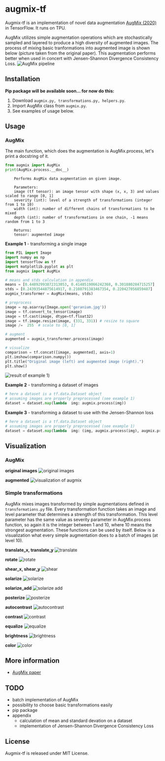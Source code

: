 # augmix-tf
Augmix-tf is an implementation of novel data augmentation [AugMix (2020)]([https://arxiv.org/pdf/1912.02781.pdf](https://arxiv.org/pdf/1912.02781.pdf)) in TensorFlow.  It runs on TPU. 

AugMix utilizes simple augmentation operations which are stochastically sampled and layered to produce a high diversity of augmented images. The process of mixing basic tranformations into augmented image is shown below (picture taken from the original paper). This augmentation performs better when used in concert with Jensen-Shannon Divergence Consistency Loss.
![AugMix pipeline](https://i.ibb.co/YNfsHPF/Capture.png)

## Installation
**Pip package will be available soon... for now do this:**
1. Download ```augmix.py, transformations.py, helpers.py```.
2. Import AugMix class from ```augmix.py```.
3. See examples of usage below.

## Usage
### AugMix
The main function, which does the augmentation is AugMix.process, let's print a docstring of it. 
```python
from augmix import AugMix
print(AugMix.process.__doc__)
```
```
	Performs AugMix data augmentation on given image.

	Parameters:
	image (tf tensor): an image tensor with shape (x, x, 3) and values scaled to range [0, 1]
	severity (int): level of a strength of transformations (integer from 1 to 10)
	width (int): number of different chains of transformations to be mixed
	depth (int): number of transformations in one chain, -1 means random from 1 to 3

	Returns:
	tensor: augmented image
```

**Example 1** - transforming a single image
```python
from PIL import Image
import numpy as np
import tensorflow as tf
import matplotlib.pyplot as plt
from augmix import AugMix

# means and stds calculation in appendix
means = [0.44892993872313053, 0.4148519066242368, 0.301880284715257]
stds = [0.24393544875614917, 0.2108791383467354, 0.220427056859487]
augmix_transformer = AugMix(means, stds)

# preprocess
image = np.asarray(Image.open('geranium.jpg'))
image = tf.convert_to_tensor(image)
image = tf.cast(image, dtype=tf.float32)
image = tf.image.resize(image, (331, 331)) # resize to square
image /=  255  # scale to [0, 1]

# augment
augmented = augmix_transformer.process(image)

# visualize
comparison = tf.concat([image, augmented], axis=1)
plt.imshow(comparison.numpy())
plt.title("Original image (left) and augmented image (right).")
plt.show()
```
![result of example 1](https://i.ibb.co/PDZp51S/Figure-1.png))

**Example 2** - transforming a dataset of images
```python
# here a dataset is a tf.data.Dataset object
# assuming images are properly preprocessed (see example 1)
dataset = dataset.map(lambda  img: augmix.process(img))
```
**Example 3** - transforming a dataset to use with the Jensen-Shannon loss
```python
# here a dataset is a tf.data.Dataset object
# assuming images are properly preprocessed (see example 1)
dataset = dataset.map(lambda  img: (img, augmix.process(img), augmix.process(img)))
```
## Visualization

### AugMix
**original images**
![original images](https://www.kaggleusercontent.com/kf/31989134/eyJhbGciOiJkaXIiLCJlbmMiOiJBMTI4Q0JDLUhTMjU2In0..kwjHRExsm3xFPskDr9KEXA.rU8dD6grh1GgWuAcAhpZDVlfZnqbZ63VM5dTYKo85TXf5g6YB6OT7f1D_ourPAO5fef2G8lBZHz4LI8An8qbfdbiD6uJc-Jj2rW0NLagRew3W4sI9ZaZMbP1SAdb_yei6RUa2xvf_OMoZb9ypET5SMikER9mEm--nfX74M7ULiQSZ_FdyjEAkwRX-r1CabltZYyKdCNGMQzdOaEqP9PGdWJqw2mfEqPZkQKib4EfJHCccotNVsqk9GARAekPmJ73FKo4Z4SrX55j9UeWd02mXjog4ONW_Q_rG1imjPtV5Tl7GQWcQl5PkE-i9EzAL7-9Uo-YT1LCLsnankmWbg1VQgfWMkwsoWAuh2fa3oZprm8XUjZwln2Dts3Na5i9cYNEH6WFpiC8b2kaRjh5WPbo6dIg9PvVSAk_gOKAJMMA515IG0MoDQQ92RKPpQmCQap9eonDTjWR8Jx4wc28OJyEIUCYtMeNdiIAxXvMo8EXHYEAHDkaaauF3V-FCRpnki-cI6BlPE57xM5qv-8YydtOLeEjitqBgiyECWHp4OGQqvl2kn_7_Q22ldA8gUEA1_gYDolBUqtSsfAvixlzUQxXRrzDAeoF5jWqVcfopijOwIh1tEfehBxC4swjM4yZGM773CfODH8X_NOhBGXLQcwb9QQqV10dMFaiNH7girqrnQk.ntbvJw9RfGBJt8atbB-sAQ/__results___files/__results___21_0.png)

**augmented**
![visualization of augmix](https://www.kaggleusercontent.com/kf/31989134/eyJhbGciOiJkaXIiLCJlbmMiOiJBMTI4Q0JDLUhTMjU2In0..kwjHRExsm3xFPskDr9KEXA.rU8dD6grh1GgWuAcAhpZDVlfZnqbZ63VM5dTYKo85TXf5g6YB6OT7f1D_ourPAO5fef2G8lBZHz4LI8An8qbfdbiD6uJc-Jj2rW0NLagRew3W4sI9ZaZMbP1SAdb_yei6RUa2xvf_OMoZb9ypET5SMikER9mEm--nfX74M7ULiQSZ_FdyjEAkwRX-r1CabltZYyKdCNGMQzdOaEqP9PGdWJqw2mfEqPZkQKib4EfJHCccotNVsqk9GARAekPmJ73FKo4Z4SrX55j9UeWd02mXjog4ONW_Q_rG1imjPtV5Tl7GQWcQl5PkE-i9EzAL7-9Uo-YT1LCLsnankmWbg1VQgfWMkwsoWAuh2fa3oZprm8XUjZwln2Dts3Na5i9cYNEH6WFpiC8b2kaRjh5WPbo6dIg9PvVSAk_gOKAJMMA515IG0MoDQQ92RKPpQmCQap9eonDTjWR8Jx4wc28OJyEIUCYtMeNdiIAxXvMo8EXHYEAHDkaaauF3V-FCRpnki-cI6BlPE57xM5qv-8YydtOLeEjitqBgiyECWHp4OGQqvl2kn_7_Q22ldA8gUEA1_gYDolBUqtSsfAvixlzUQxXRrzDAeoF5jWqVcfopijOwIh1tEfehBxC4swjM4yZGM773CfODH8X_NOhBGXLQcwb9QQqV10dMFaiNH7girqrnQk.ntbvJw9RfGBJt8atbB-sAQ/__results___files/__results___45_0.png)

### Simple transformations
AugMix mixes images transformed by simple augmentations defined in ```transformations.py``` file. Every transformation function takes an image and level parameter that determines a strength of this transformation. This level parameter has the same value as severity parameter in AugMix.process function, so again it is the integer between 1 and 10, where 10 means the strongest augmentation. These functions can be used by itself. Below is a visualization what every simple augmentation does to a batch of images (at level 10). 



**translate_x, translate_y**
![translate](https://www.kaggleusercontent.com/kf/31989134/eyJhbGciOiJkaXIiLCJlbmMiOiJBMTI4Q0JDLUhTMjU2In0..kwjHRExsm3xFPskDr9KEXA.rU8dD6grh1GgWuAcAhpZDVlfZnqbZ63VM5dTYKo85TXf5g6YB6OT7f1D_ourPAO5fef2G8lBZHz4LI8An8qbfdbiD6uJc-Jj2rW0NLagRew3W4sI9ZaZMbP1SAdb_yei6RUa2xvf_OMoZb9ypET5SMikER9mEm--nfX74M7ULiQSZ_FdyjEAkwRX-r1CabltZYyKdCNGMQzdOaEqP9PGdWJqw2mfEqPZkQKib4EfJHCccotNVsqk9GARAekPmJ73FKo4Z4SrX55j9UeWd02mXjog4ONW_Q_rG1imjPtV5Tl7GQWcQl5PkE-i9EzAL7-9Uo-YT1LCLsnankmWbg1VQgfWMkwsoWAuh2fa3oZprm8XUjZwln2Dts3Na5i9cYNEH6WFpiC8b2kaRjh5WPbo6dIg9PvVSAk_gOKAJMMA515IG0MoDQQ92RKPpQmCQap9eonDTjWR8Jx4wc28OJyEIUCYtMeNdiIAxXvMo8EXHYEAHDkaaauF3V-FCRpnki-cI6BlPE57xM5qv-8YydtOLeEjitqBgiyECWHp4OGQqvl2kn_7_Q22ldA8gUEA1_gYDolBUqtSsfAvixlzUQxXRrzDAeoF5jWqVcfopijOwIh1tEfehBxC4swjM4yZGM773CfODH8X_NOhBGXLQcwb9QQqV10dMFaiNH7girqrnQk.ntbvJw9RfGBJt8atbB-sAQ/__results___files/__results___23_0.png)

**rotate**
![rotate](https://www.kaggleusercontent.com/kf/31989134/eyJhbGciOiJkaXIiLCJlbmMiOiJBMTI4Q0JDLUhTMjU2In0..kwjHRExsm3xFPskDr9KEXA.rU8dD6grh1GgWuAcAhpZDVlfZnqbZ63VM5dTYKo85TXf5g6YB6OT7f1D_ourPAO5fef2G8lBZHz4LI8An8qbfdbiD6uJc-Jj2rW0NLagRew3W4sI9ZaZMbP1SAdb_yei6RUa2xvf_OMoZb9ypET5SMikER9mEm--nfX74M7ULiQSZ_FdyjEAkwRX-r1CabltZYyKdCNGMQzdOaEqP9PGdWJqw2mfEqPZkQKib4EfJHCccotNVsqk9GARAekPmJ73FKo4Z4SrX55j9UeWd02mXjog4ONW_Q_rG1imjPtV5Tl7GQWcQl5PkE-i9EzAL7-9Uo-YT1LCLsnankmWbg1VQgfWMkwsoWAuh2fa3oZprm8XUjZwln2Dts3Na5i9cYNEH6WFpiC8b2kaRjh5WPbo6dIg9PvVSAk_gOKAJMMA515IG0MoDQQ92RKPpQmCQap9eonDTjWR8Jx4wc28OJyEIUCYtMeNdiIAxXvMo8EXHYEAHDkaaauF3V-FCRpnki-cI6BlPE57xM5qv-8YydtOLeEjitqBgiyECWHp4OGQqvl2kn_7_Q22ldA8gUEA1_gYDolBUqtSsfAvixlzUQxXRrzDAeoF5jWqVcfopijOwIh1tEfehBxC4swjM4yZGM773CfODH8X_NOhBGXLQcwb9QQqV10dMFaiNH7girqrnQk.ntbvJw9RfGBJt8atbB-sAQ/__results___files/__results___27_0.png)

**shear_x, shear_y**
![shear](https://www.kaggleusercontent.com/kf/31989134/eyJhbGciOiJkaXIiLCJlbmMiOiJBMTI4Q0JDLUhTMjU2In0..kwjHRExsm3xFPskDr9KEXA.rU8dD6grh1GgWuAcAhpZDVlfZnqbZ63VM5dTYKo85TXf5g6YB6OT7f1D_ourPAO5fef2G8lBZHz4LI8An8qbfdbiD6uJc-Jj2rW0NLagRew3W4sI9ZaZMbP1SAdb_yei6RUa2xvf_OMoZb9ypET5SMikER9mEm--nfX74M7ULiQSZ_FdyjEAkwRX-r1CabltZYyKdCNGMQzdOaEqP9PGdWJqw2mfEqPZkQKib4EfJHCccotNVsqk9GARAekPmJ73FKo4Z4SrX55j9UeWd02mXjog4ONW_Q_rG1imjPtV5Tl7GQWcQl5PkE-i9EzAL7-9Uo-YT1LCLsnankmWbg1VQgfWMkwsoWAuh2fa3oZprm8XUjZwln2Dts3Na5i9cYNEH6WFpiC8b2kaRjh5WPbo6dIg9PvVSAk_gOKAJMMA515IG0MoDQQ92RKPpQmCQap9eonDTjWR8Jx4wc28OJyEIUCYtMeNdiIAxXvMo8EXHYEAHDkaaauF3V-FCRpnki-cI6BlPE57xM5qv-8YydtOLeEjitqBgiyECWHp4OGQqvl2kn_7_Q22ldA8gUEA1_gYDolBUqtSsfAvixlzUQxXRrzDAeoF5jWqVcfopijOwIh1tEfehBxC4swjM4yZGM773CfODH8X_NOhBGXLQcwb9QQqV10dMFaiNH7girqrnQk.ntbvJw9RfGBJt8atbB-sAQ/__results___files/__results___25_0.png)

**solarize**
![solarize](https://www.kaggleusercontent.com/kf/31989134/eyJhbGciOiJkaXIiLCJlbmMiOiJBMTI4Q0JDLUhTMjU2In0..kwjHRExsm3xFPskDr9KEXA.rU8dD6grh1GgWuAcAhpZDVlfZnqbZ63VM5dTYKo85TXf5g6YB6OT7f1D_ourPAO5fef2G8lBZHz4LI8An8qbfdbiD6uJc-Jj2rW0NLagRew3W4sI9ZaZMbP1SAdb_yei6RUa2xvf_OMoZb9ypET5SMikER9mEm--nfX74M7ULiQSZ_FdyjEAkwRX-r1CabltZYyKdCNGMQzdOaEqP9PGdWJqw2mfEqPZkQKib4EfJHCccotNVsqk9GARAekPmJ73FKo4Z4SrX55j9UeWd02mXjog4ONW_Q_rG1imjPtV5Tl7GQWcQl5PkE-i9EzAL7-9Uo-YT1LCLsnankmWbg1VQgfWMkwsoWAuh2fa3oZprm8XUjZwln2Dts3Na5i9cYNEH6WFpiC8b2kaRjh5WPbo6dIg9PvVSAk_gOKAJMMA515IG0MoDQQ92RKPpQmCQap9eonDTjWR8Jx4wc28OJyEIUCYtMeNdiIAxXvMo8EXHYEAHDkaaauF3V-FCRpnki-cI6BlPE57xM5qv-8YydtOLeEjitqBgiyECWHp4OGQqvl2kn_7_Q22ldA8gUEA1_gYDolBUqtSsfAvixlzUQxXRrzDAeoF5jWqVcfopijOwIh1tEfehBxC4swjM4yZGM773CfODH8X_NOhBGXLQcwb9QQqV10dMFaiNH7girqrnQk.ntbvJw9RfGBJt8atbB-sAQ/__results___files/__results___29_0.png)

**solarize_add**
![solarize add](https://www.kaggleusercontent.com/kf/31989134/eyJhbGciOiJkaXIiLCJlbmMiOiJBMTI4Q0JDLUhTMjU2In0..kwjHRExsm3xFPskDr9KEXA.rU8dD6grh1GgWuAcAhpZDVlfZnqbZ63VM5dTYKo85TXf5g6YB6OT7f1D_ourPAO5fef2G8lBZHz4LI8An8qbfdbiD6uJc-Jj2rW0NLagRew3W4sI9ZaZMbP1SAdb_yei6RUa2xvf_OMoZb9ypET5SMikER9mEm--nfX74M7ULiQSZ_FdyjEAkwRX-r1CabltZYyKdCNGMQzdOaEqP9PGdWJqw2mfEqPZkQKib4EfJHCccotNVsqk9GARAekPmJ73FKo4Z4SrX55j9UeWd02mXjog4ONW_Q_rG1imjPtV5Tl7GQWcQl5PkE-i9EzAL7-9Uo-YT1LCLsnankmWbg1VQgfWMkwsoWAuh2fa3oZprm8XUjZwln2Dts3Na5i9cYNEH6WFpiC8b2kaRjh5WPbo6dIg9PvVSAk_gOKAJMMA515IG0MoDQQ92RKPpQmCQap9eonDTjWR8Jx4wc28OJyEIUCYtMeNdiIAxXvMo8EXHYEAHDkaaauF3V-FCRpnki-cI6BlPE57xM5qv-8YydtOLeEjitqBgiyECWHp4OGQqvl2kn_7_Q22ldA8gUEA1_gYDolBUqtSsfAvixlzUQxXRrzDAeoF5jWqVcfopijOwIh1tEfehBxC4swjM4yZGM773CfODH8X_NOhBGXLQcwb9QQqV10dMFaiNH7girqrnQk.ntbvJw9RfGBJt8atbB-sAQ/__results___files/__results___31_0.png)

**posterize**
![posterize](https://www.kaggleusercontent.com/kf/31989134/eyJhbGciOiJkaXIiLCJlbmMiOiJBMTI4Q0JDLUhTMjU2In0..kwjHRExsm3xFPskDr9KEXA.rU8dD6grh1GgWuAcAhpZDVlfZnqbZ63VM5dTYKo85TXf5g6YB6OT7f1D_ourPAO5fef2G8lBZHz4LI8An8qbfdbiD6uJc-Jj2rW0NLagRew3W4sI9ZaZMbP1SAdb_yei6RUa2xvf_OMoZb9ypET5SMikER9mEm--nfX74M7ULiQSZ_FdyjEAkwRX-r1CabltZYyKdCNGMQzdOaEqP9PGdWJqw2mfEqPZkQKib4EfJHCccotNVsqk9GARAekPmJ73FKo4Z4SrX55j9UeWd02mXjog4ONW_Q_rG1imjPtV5Tl7GQWcQl5PkE-i9EzAL7-9Uo-YT1LCLsnankmWbg1VQgfWMkwsoWAuh2fa3oZprm8XUjZwln2Dts3Na5i9cYNEH6WFpiC8b2kaRjh5WPbo6dIg9PvVSAk_gOKAJMMA515IG0MoDQQ92RKPpQmCQap9eonDTjWR8Jx4wc28OJyEIUCYtMeNdiIAxXvMo8EXHYEAHDkaaauF3V-FCRpnki-cI6BlPE57xM5qv-8YydtOLeEjitqBgiyECWHp4OGQqvl2kn_7_Q22ldA8gUEA1_gYDolBUqtSsfAvixlzUQxXRrzDAeoF5jWqVcfopijOwIh1tEfehBxC4swjM4yZGM773CfODH8X_NOhBGXLQcwb9QQqV10dMFaiNH7girqrnQk.ntbvJw9RfGBJt8atbB-sAQ/__results___files/__results___33_0.png)

**autocontrast**
![autocontrast](https://www.kaggleusercontent.com/kf/31989134/eyJhbGciOiJkaXIiLCJlbmMiOiJBMTI4Q0JDLUhTMjU2In0..kwjHRExsm3xFPskDr9KEXA.rU8dD6grh1GgWuAcAhpZDVlfZnqbZ63VM5dTYKo85TXf5g6YB6OT7f1D_ourPAO5fef2G8lBZHz4LI8An8qbfdbiD6uJc-Jj2rW0NLagRew3W4sI9ZaZMbP1SAdb_yei6RUa2xvf_OMoZb9ypET5SMikER9mEm--nfX74M7ULiQSZ_FdyjEAkwRX-r1CabltZYyKdCNGMQzdOaEqP9PGdWJqw2mfEqPZkQKib4EfJHCccotNVsqk9GARAekPmJ73FKo4Z4SrX55j9UeWd02mXjog4ONW_Q_rG1imjPtV5Tl7GQWcQl5PkE-i9EzAL7-9Uo-YT1LCLsnankmWbg1VQgfWMkwsoWAuh2fa3oZprm8XUjZwln2Dts3Na5i9cYNEH6WFpiC8b2kaRjh5WPbo6dIg9PvVSAk_gOKAJMMA515IG0MoDQQ92RKPpQmCQap9eonDTjWR8Jx4wc28OJyEIUCYtMeNdiIAxXvMo8EXHYEAHDkaaauF3V-FCRpnki-cI6BlPE57xM5qv-8YydtOLeEjitqBgiyECWHp4OGQqvl2kn_7_Q22ldA8gUEA1_gYDolBUqtSsfAvixlzUQxXRrzDAeoF5jWqVcfopijOwIh1tEfehBxC4swjM4yZGM773CfODH8X_NOhBGXLQcwb9QQqV10dMFaiNH7girqrnQk.ntbvJw9RfGBJt8atbB-sAQ/__results___files/__results___35_0.png)

**contrast**
![contrast](https://www.kaggleusercontent.com/kf/31989134/eyJhbGciOiJkaXIiLCJlbmMiOiJBMTI4Q0JDLUhTMjU2In0..kwjHRExsm3xFPskDr9KEXA.rU8dD6grh1GgWuAcAhpZDVlfZnqbZ63VM5dTYKo85TXf5g6YB6OT7f1D_ourPAO5fef2G8lBZHz4LI8An8qbfdbiD6uJc-Jj2rW0NLagRew3W4sI9ZaZMbP1SAdb_yei6RUa2xvf_OMoZb9ypET5SMikER9mEm--nfX74M7ULiQSZ_FdyjEAkwRX-r1CabltZYyKdCNGMQzdOaEqP9PGdWJqw2mfEqPZkQKib4EfJHCccotNVsqk9GARAekPmJ73FKo4Z4SrX55j9UeWd02mXjog4ONW_Q_rG1imjPtV5Tl7GQWcQl5PkE-i9EzAL7-9Uo-YT1LCLsnankmWbg1VQgfWMkwsoWAuh2fa3oZprm8XUjZwln2Dts3Na5i9cYNEH6WFpiC8b2kaRjh5WPbo6dIg9PvVSAk_gOKAJMMA515IG0MoDQQ92RKPpQmCQap9eonDTjWR8Jx4wc28OJyEIUCYtMeNdiIAxXvMo8EXHYEAHDkaaauF3V-FCRpnki-cI6BlPE57xM5qv-8YydtOLeEjitqBgiyECWHp4OGQqvl2kn_7_Q22ldA8gUEA1_gYDolBUqtSsfAvixlzUQxXRrzDAeoF5jWqVcfopijOwIh1tEfehBxC4swjM4yZGM773CfODH8X_NOhBGXLQcwb9QQqV10dMFaiNH7girqrnQk.ntbvJw9RfGBJt8atbB-sAQ/__results___files/__results___37_0.png)

**equalize**
![equalize](https://www.kaggleusercontent.com/kf/31989134/eyJhbGciOiJkaXIiLCJlbmMiOiJBMTI4Q0JDLUhTMjU2In0..kwjHRExsm3xFPskDr9KEXA.rU8dD6grh1GgWuAcAhpZDVlfZnqbZ63VM5dTYKo85TXf5g6YB6OT7f1D_ourPAO5fef2G8lBZHz4LI8An8qbfdbiD6uJc-Jj2rW0NLagRew3W4sI9ZaZMbP1SAdb_yei6RUa2xvf_OMoZb9ypET5SMikER9mEm--nfX74M7ULiQSZ_FdyjEAkwRX-r1CabltZYyKdCNGMQzdOaEqP9PGdWJqw2mfEqPZkQKib4EfJHCccotNVsqk9GARAekPmJ73FKo4Z4SrX55j9UeWd02mXjog4ONW_Q_rG1imjPtV5Tl7GQWcQl5PkE-i9EzAL7-9Uo-YT1LCLsnankmWbg1VQgfWMkwsoWAuh2fa3oZprm8XUjZwln2Dts3Na5i9cYNEH6WFpiC8b2kaRjh5WPbo6dIg9PvVSAk_gOKAJMMA515IG0MoDQQ92RKPpQmCQap9eonDTjWR8Jx4wc28OJyEIUCYtMeNdiIAxXvMo8EXHYEAHDkaaauF3V-FCRpnki-cI6BlPE57xM5qv-8YydtOLeEjitqBgiyECWHp4OGQqvl2kn_7_Q22ldA8gUEA1_gYDolBUqtSsfAvixlzUQxXRrzDAeoF5jWqVcfopijOwIh1tEfehBxC4swjM4yZGM773CfODH8X_NOhBGXLQcwb9QQqV10dMFaiNH7girqrnQk.ntbvJw9RfGBJt8atbB-sAQ/__results___files/__results___39_0.png)

**brightness**
![brightness](https://www.kaggleusercontent.com/kf/31989134/eyJhbGciOiJkaXIiLCJlbmMiOiJBMTI4Q0JDLUhTMjU2In0..kwjHRExsm3xFPskDr9KEXA.rU8dD6grh1GgWuAcAhpZDVlfZnqbZ63VM5dTYKo85TXf5g6YB6OT7f1D_ourPAO5fef2G8lBZHz4LI8An8qbfdbiD6uJc-Jj2rW0NLagRew3W4sI9ZaZMbP1SAdb_yei6RUa2xvf_OMoZb9ypET5SMikER9mEm--nfX74M7ULiQSZ_FdyjEAkwRX-r1CabltZYyKdCNGMQzdOaEqP9PGdWJqw2mfEqPZkQKib4EfJHCccotNVsqk9GARAekPmJ73FKo4Z4SrX55j9UeWd02mXjog4ONW_Q_rG1imjPtV5Tl7GQWcQl5PkE-i9EzAL7-9Uo-YT1LCLsnankmWbg1VQgfWMkwsoWAuh2fa3oZprm8XUjZwln2Dts3Na5i9cYNEH6WFpiC8b2kaRjh5WPbo6dIg9PvVSAk_gOKAJMMA515IG0MoDQQ92RKPpQmCQap9eonDTjWR8Jx4wc28OJyEIUCYtMeNdiIAxXvMo8EXHYEAHDkaaauF3V-FCRpnki-cI6BlPE57xM5qv-8YydtOLeEjitqBgiyECWHp4OGQqvl2kn_7_Q22ldA8gUEA1_gYDolBUqtSsfAvixlzUQxXRrzDAeoF5jWqVcfopijOwIh1tEfehBxC4swjM4yZGM773CfODH8X_NOhBGXLQcwb9QQqV10dMFaiNH7girqrnQk.ntbvJw9RfGBJt8atbB-sAQ/__results___files/__results___41_0.png)

**color**
![color](https://www.kaggleusercontent.com/kf/31989134/eyJhbGciOiJkaXIiLCJlbmMiOiJBMTI4Q0JDLUhTMjU2In0..kwjHRExsm3xFPskDr9KEXA.rU8dD6grh1GgWuAcAhpZDVlfZnqbZ63VM5dTYKo85TXf5g6YB6OT7f1D_ourPAO5fef2G8lBZHz4LI8An8qbfdbiD6uJc-Jj2rW0NLagRew3W4sI9ZaZMbP1SAdb_yei6RUa2xvf_OMoZb9ypET5SMikER9mEm--nfX74M7ULiQSZ_FdyjEAkwRX-r1CabltZYyKdCNGMQzdOaEqP9PGdWJqw2mfEqPZkQKib4EfJHCccotNVsqk9GARAekPmJ73FKo4Z4SrX55j9UeWd02mXjog4ONW_Q_rG1imjPtV5Tl7GQWcQl5PkE-i9EzAL7-9Uo-YT1LCLsnankmWbg1VQgfWMkwsoWAuh2fa3oZprm8XUjZwln2Dts3Na5i9cYNEH6WFpiC8b2kaRjh5WPbo6dIg9PvVSAk_gOKAJMMA515IG0MoDQQ92RKPpQmCQap9eonDTjWR8Jx4wc28OJyEIUCYtMeNdiIAxXvMo8EXHYEAHDkaaauF3V-FCRpnki-cI6BlPE57xM5qv-8YydtOLeEjitqBgiyECWHp4OGQqvl2kn_7_Q22ldA8gUEA1_gYDolBUqtSsfAvixlzUQxXRrzDAeoF5jWqVcfopijOwIh1tEfehBxC4swjM4yZGM773CfODH8X_NOhBGXLQcwb9QQqV10dMFaiNH7girqrnQk.ntbvJw9RfGBJt8atbB-sAQ/__results___files/__results___43_0.png)

## More information
- [AugMix paper](https://arxiv.org/pdf/1912.02781.pdf)
 
 ## TODO
 - batch implementation of AugMix
 - possibility to choose basic transformations easily
 - pip package
 - appendix
	 - calculation of mean and standard devation on a dataset
	 - implementation of Jensen-Shannon Divergence Consistency Loss
 
 ## License
Augmix-tf is released under MIT License. 